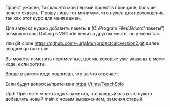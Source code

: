 Проект ужасен, так как это мой первый проект в принципе, больше нечего сказать. Прошу лишь тот минимум, что нужен для прохождения, так как этот 
курс для меня важен.

Для запуска нужно добавить пакеты в (C:\Program Files\Go\src\"пакеты") возможно ваш Golang в VSCode лежит в другом месте, но у меня так.

Или git clone https://github.com/HurjaMur/projectcalcversion2.git
далее вводим go run main

Вы можете изменить переменные, время, которые уже указаны в моем коде, если хотите.

Вроде в самом коде подписал, что за что отвечает.

Если будут вопросы/притензии:https://t.me/TeachSolo

Upd: При тесте моего кода я заметил, что каждый раз в src нужно добавлять новый main с новым выражением, заменяя старый.

